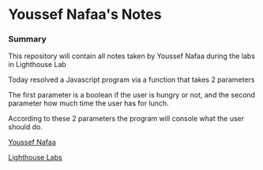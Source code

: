 # Youssef Nafaa's Notes

### Summary

This repository will contain all notes taken by Youssef Nafaa during
the labs in Lighthouse Lab

Today resolved a Javascript program via a function that takes 2 parameters 

The first parameter is a boolean if the user is hungry or not, and the second parameter how much time the user has for lunch.

According to these 2 parameters the program will console what the user should do.

[Youssef Nafaa](https://github.com/nafaay/)

[Lighthouse Labs](https://www.lighthouselabs.ca/)